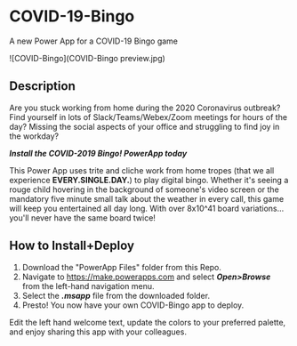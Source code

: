 # COVID-19-Bingo
A new Power App for a COVID-19 Bingo game

![COVID-Bingo](COVID-Bingo preview.jpg)

## Description
Are you stuck working from home during the 2020 Coronavirus outbreak? Find yourself in lots of Slack/Teams/Webex/Zoom meetings for hours of the day?  Missing the social aspects of your office and struggling to find joy in the workday?

**_Install the COVID-2019 Bingo! PowerApp today_**

This Power App uses trite and cliche work from home tropes (that we all experience **EVERY.SINGLE.DAY.**) to play digital bingo. Whether it's seeing a rouge child hovering in the background of someone's video screen or the mandatory five minute small talk about the weather in every call, this game will keep you entertained all day long. With over 8x10^41 board variations... you'll never have the same board twice!

## How to Install+Deploy
1. Download the "PowerApp Files" folder from this Repo.
2. Navigate to https://make.powerapps.com and select **_Open>Browse_** from the left-hand navigation menu.
3. Select the **_.msapp_** file from the downloaded folder.
4. Presto! You now have your own COVID-Bingo app to deploy. 

Edit the left hand welcome text, update the colors to your preferred palette, and enjoy sharing this app with your colleagues.
